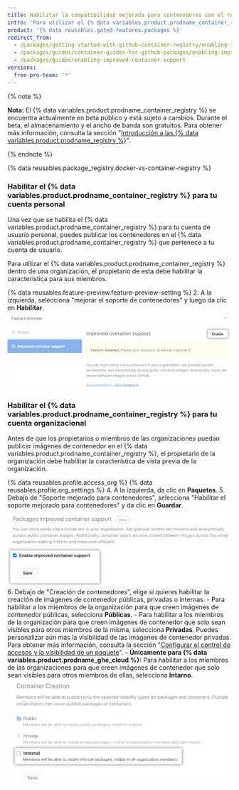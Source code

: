 ```yaml
---
title: Habilitar la compatibilidad mejorada para contenedores con el registro de contenedores
intro: 'Para utilizar el {% data variables.product.prodname_container_registry %}, debes habilitarlo para tu cuenta de organización o de usuario.'
product: '{% data reusables.gated-features.packages %}'
redirect_from:
  - /packages/getting-started-with-github-container-registry/enabling-improved-container-support
  - /packages/guides/container-guides-for-github-packages/enabling-improved-container-support
  - /packages/guides/enabling-improved-container-support
versions:
  free-pro-team: '*'
---
```


{% note %}

**Nota:** El {% data variables.product.prodname_container_registry %} se encuentra actualmente en beta público y está sujeto a cambios. Durante el beta, el almacenamiento y el ancho de banda son gratuitos. Para obtener más información, consulta la sección "[Introducción a las {% data variables.product.prodname_registry %}](/packages/learn-github-packages/introduction-to-github-packages)".

{% endnote %}

{% data reusables.package_registry.docker-vs-container-registry %}

### Habilitar el {% data variables.product.prodname_container_registry %} para tu cuenta personal

Una vez que se habilita el {% data variables.product.prodname_container_registry %} para tu cuenta de usuario personal, puedes publicar los contenedores en el {% data variables.product.prodname_container_registry %} que pertenece a tu cuenta de usuario.

Para utilizar el {% data variables.product.prodname_container_registry %} dentro de una organización, el propietario de esta debe habilitar la característica para sus miembros.

{% data reusables.feature-preview.feature-preview-setting  %}
2. A la izquierda, selecciona "mejorar el soporte de contenedores" y luego da clic en **Habilitar**. ![Soporte de contenedores mejorado](/assets/images/help/settings/improved-container-support.png)

### Habilitar el {% data variables.product.prodname_container_registry %} para tu cuenta organizacional

Antes de que los propietarios o miembros de las organizaciones puedan publicar imágenes de contenedor en el {% data variables.product.prodname_container_registry %}, el propietario de la organización debe habilitar la característica de vista previa de la organización.

{% data reusables.profile.access_org %}
{% data reusables.profile.org_settings %}
4. A la izquierda, da clic en **Paquetes**.
5. Debajo de "Soporte mejorado para contenedores", selecciona "Habilitar el soporte mejorado para contenedores" y da clic en **Guardar**. ![Opción para habilitar el soporte del registro de contenedores y botón de guardar](/assets/images/help/package-registry/enable-improved-container-support-for-orgs.png)
6. Debajo de "Creación de contenedores", elige si quieres habilitar la creación de imágenes de contenedor públicas, privadas o internas.
    - Para habilitar a los miembros de la organización para que creen imágenes de contenedor públicas, selecciona **Públicas**.
    - Para habilitar a los miembros de la organización para que creen imágenes de contenedor que solo sean visibles para otros miembros de la misma, selecciona **Privadas**. Puedes personalizar aún más la visibilidad de las imagenes de contenedor privadas. Para obtener más información, consulta la sección "[Configurar el control de accesos y la visibilidad de un paquete](/packages/learn-github-packages/configuring-a-packages-access-control-and-visibility)".
    - **Únicamente para {% data variables.product.prodname_ghe_cloud %}:** Para habilitar a los miembros de las organizaciones para que creen imágenes de contenedor que solo sean visibles para otros miembros de ellas, selecciona **Intarno**. ![Opciones de visibilidad para las imágenes de contenedor que publican los miembros de la organización](/assets/images/help/package-registry/container-creation-org-settings.png)
